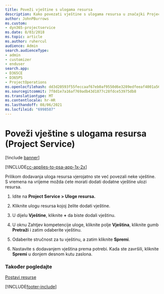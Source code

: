 ```yaml
---
title: Poveži vještine s ulogama resursa
description: Kako povezati vještine s ulogama resursa u značajki Project Service
author: JohnPBurrows
ms.custom:
- dyn365-projectservice
ms.date: 8/03/2018
ms.topic: article
ms.author: ruhercul
audience: Admin
search.audienceType:
- admin
- customizer
- enduser
search.app:
- D365CE
- D365PS
- ProjectOperations
ms.openlocfilehash: dd3d20593f55feccaaf67eb0af9550d6e3289edfeeaf4001a56fd39dbb1e3c07
ms.sourcegitcommit: 7f8d1e7a16af769adb43d1877c28fdce53975db8
ms.translationtype: MT
ms.contentlocale: hr-HR
ms.lasthandoff: 08/06/2021
ms.locfileid: "6998587"
---
```

# <a name="associate-skills-with-resource-roles-project-service"></a>Poveži vještine s ulogama resursa (Project Service)

[!include [banner](../includes/psa-now-project-operations.md)]

[!INCLUDE[cc-applies-to-psa-app-1x-2x](../includes/cc-applies-to-psa-app-1x-2x.md)]

Prilikom dodavanja uloga resursa vjerojatno ste već povezali neke vještine. S vremena na vrijeme možda ćete morati dodati dodatne vještine ulozi resursa.  
  
1.  Idite na **Project Service > Uloge resursa.**  
  
2.  Kliknite ulogu resursa kojoj želite dodati vještine.  
  
3.  U dijelu **Vještine**, kliknite **+** da biste dodali vještinu.  
  
4.  U oknu Zahtjev kompetencije uloge, kliknite polje **Vještina**, kliknite gumb **Pretraži** i zatim odaberite vještinu.  
  
5.  Odaberite stručnost za tu vještinu, a zatim kliknite **Spremi**.  
  
6.  Nastavite s dodavanjem vještina prema potrebi. Kada ste završili, kliknite **Spremi** u donjem desnom kutu zaslona.  
  
### <a name="see-also"></a>Također pogledajte  
 [Postavi resurse](../psa/set-up-resources.md)


[!INCLUDE[footer-include](../includes/footer-banner.md)]